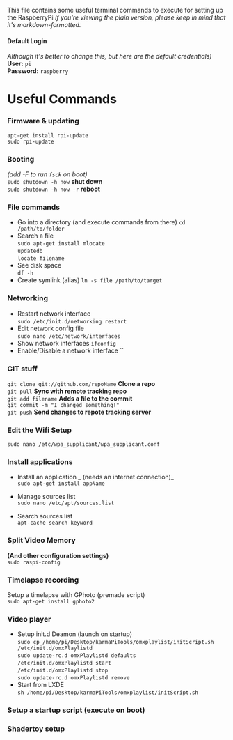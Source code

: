 This file contains some useful terminal commands to execute for setting up the RaspberryPi
_If you're viewing the plain version, please keep in mind that it's markdown-formatted._  

#### Default Login
_Although it's better to change this, but here are the default credentials)_  
__User:__ `pi`  
__Password:__ `raspberry`

# Useful Commands

### Firmware & updating
`apt-get install rpi-update`  
`sudo rpi-update`

### Booting
_(add -F to run `fsck` on boot)_  
`sudo shutdown -h now` __shut down__  
`sudo shutdown -h now -r` __reboot__  

### File commands
- Go into a directory (and execute commands from there)
`cd /path/to/folder`
- Search a file  
`sudo apt-get install mlocate`  
`updatedb`  
`locate filename`  
- See disk space  
`df -h`  
- Create symlink (alias)
`ln -s file /path/to/target`  

### Networking
- Restart network interface  
`sudo /etc/init.d/networking restart`  
- Edit network config file   
`sudo nano /etc/network/interfaces`  
- Show network interfaces
`ifconfig`
- Enable/Disable a network interface
``  

### GIT stuff
`git clone git://github.com/repoName` __Clone a repo__  
`git pull`  __Sync with remote tracking repo__  
`git add filename` __Adds a file to the commit__  
`git commit -m "I changed something!"`  
`git push` __Send changes to repote tracking server__  

### Edit the Wifi Setup
`sudo nano /etc/wpa_supplicant/wpa_supplicant.conf`

### Install applications

- Install an application _ (needs an internet connection)_  
`sudo apt-get install appName`  

- Manage sources list  
`sudo nano /etc/apt/sources.list`  

- Search sources list  
`apt-cache search keyword`  

### Split Video Memory
__(And other configuration settings)__  
`sudo raspi-config`

### Timelapse recording
Setup a timelapse with GPhoto (premade script)  
`sudo apt-get install gphoto2`    

### Video player
- Setup init.d Deamon (launch on startup)  
`sudo cp /home/pi/Desktop/karmaPiTools/omxplaylist/initScript.sh /etc/init.d/omxPlaylistd`  
`sudo update-rc.d omxPlaylistd defaults`  
`/etc/init.d/omxPlaylistd start`  
`/etc/init.d/omxPlaylistd stop`  
`sudo update-rc.d omxPlaylistd remove`
- Start from LXDE  
`sh /home/pi/Desktop/karmaPiTools/omxplaylist/initScript.sh`


### Setup a startup script (execute on boot)



### Shadertoy setup
